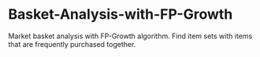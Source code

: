 # Basket-Analysis-with-FP-Growth
Market basket analysis with FP-Growth algorithm. Find item sets with items that are frequently purchased together.

